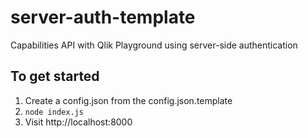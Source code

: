 # server-auth-template
Capabilities API with Qlik Playground using server-side authentication

## To get started

1. Create a config.json from the config.json.template
2. `node index.js`
3. Visit http://localhost:8000
